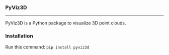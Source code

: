 ### PyViz3D
---
PyViz3D is a Python package to visualize 3D point clouds.

### Installation
Run this command:
```pip install pyviz3d```
